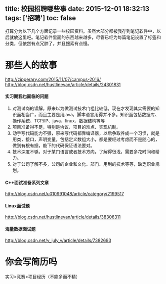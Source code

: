 title: 校园招聘哪些事
date: 2015-12-01 18:32:13
tags: ['招聘']
toc: false
---

打算分为以下几个方面记录一些校园资料。虽然大部分都被我存到笔记软件中，以后就放这里吧。笔记软件里面的东西越来越多，尽管已经为每篇笔记设置了标签和分类，但依然有点冗肿了，并且搜索有点慢。


<!--more-->


# 那些人的故事
http://zipperary.com/2015/11/07/campus-2016/
http://blog.csdn.net/hustlinevan/article/details/24301831


#### 实习期我也面临的问题

1. 对测试岗的误解。原来以为做测试技术门槛比较低，现在才发现其实需要的知识面相当广，而且主要是用java，脚本语言用得并不多。知识面包括数据库、操作系统、TCP/IP、java、linux、数据结构等等
2. 项目准备得不足，特别是协议、项目的难点、实现机制。
3. 动手写代码能力不强，原来写代码都靠编译器，以后争取养成一个习惯，就是用类，接口，声明变量，包括定义数组大小，都是要经过考虑而不是随心的，做到有根有据，敲下的代码保证语法要对。 
4. 技术深度不够。对于某门语言或者技术方向，了解得很浅，需要多花时间和精力。
5. 对于公司了解不多，公司的企业和文化、部门、用到的技术等等，缺乏职业规划。


#### C++面试准备系列文章
http://blog.csdn.net/u010991048/article/category/2199517


#### Linux面试题
http://blog.csdn.net/hustlinevan/article/details/38306311

#### 海量数据面试题
http://blog.csdn.net/v_july_v/article/details/7382693



# 你会写简历吗
实习>竞赛>项目经历（不能多而不精）
